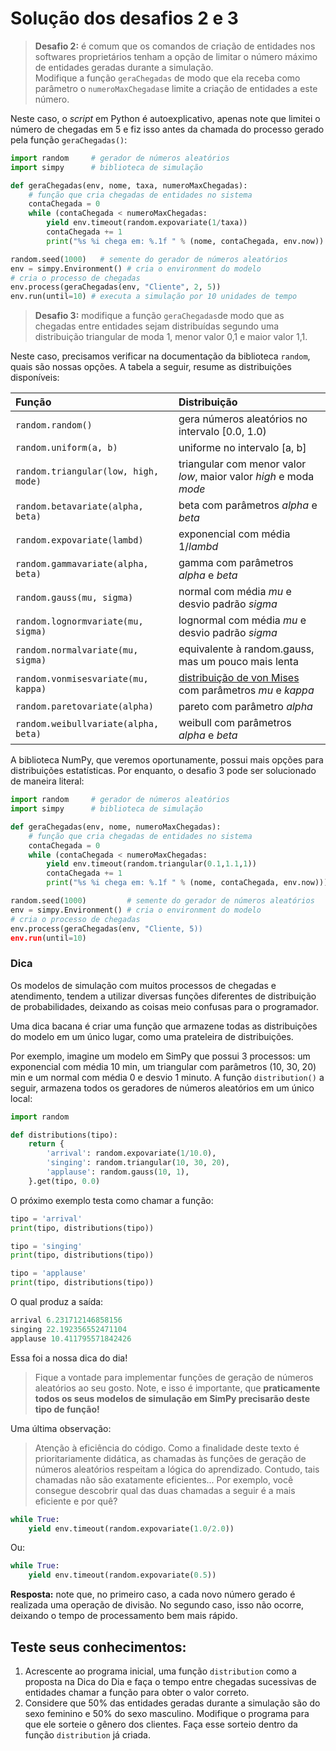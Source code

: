 # Solução dos desafios 2 e 3

> **Desafio 2:** é comum que os comandos de criação de entidades nos softwares proprietários tenham a opção de limitar o número máximo de entidades geradas durante a simulação.  
> Modifique a função `geraChegadas` de modo que ela receba como parâmetro o `numeroMaxChegadas`e limite a criação de entidades a este número.

Neste caso, o _script_ em Python é autoexplicativo, apenas note que limitei o número de chegadas em 5 e fiz isso antes da chamada do processo gerado pela função `geraChegadas()`:

```python
import random     # gerador de números aleatórios
import simpy      # biblioteca de simulação

def geraChegadas(env, nome, taxa, numeroMaxChegadas):
    # função que cria chegadas de entidades no sistema
    contaChegada = 0
    while (contaChegada < numeroMaxChegadas:
        yield env.timeout(random.expovariate(1/taxa))
        contaChegada += 1
        print("%s %i chega em: %.1f " % (nome, contaChegada, env.now))

random.seed(1000)   # semente do gerador de números aleatórios
env = simpy.Environment() # cria o environment do modelo
# cria o processo de chegadas
env.process(geraChegadas(env, "Cliente", 2, 5)) 
env.run(until=10) # executa a simulação por 10 unidades de tempo
```

> **Desafio 3:** modifique a função `geraChegadas`de modo que as chegadas entre entidades sejam distribuídas segundo uma distribuição triangular de moda 1, menor valor 0,1 e maior valor 1,1.

Neste caso, precisamos verificar na documentação da biblioteca `random`, quais são nossas opções. A tabela a seguir, resume as distribuições disponíveis:

| **Função** | **Distribuição** |
| :--- | :--- |
| `random.random()` | gera números aleatórios no intervalo \[0.0, 1.0\) |
| `random.uniform(a, b)` | uniforme no intervalo \[a, b\] |
| `random.triangular(low, high, mode)` | triangular com menor valor _low_, maior valor _high_ e moda _mode_ |
| `random.betavariate(alpha, beta)` | beta com parâmetros _alpha_ e _beta_ |
| `random.expovariate(lambd)` | exponencial com média 1/_lambd_ |
| `random.gammavariate(alpha, beta)` | gamma com parâmetros _alpha_ e _beta_ |
| `random.gauss(mu, sigma)` | normal com média _mu_ e desvio padrão _sigma_ |
| `random.lognormvariate(mu, sigma)` | lognormal com média _mu_ e desvio padrão _sigma_ |
| `random.normalvariate(mu, sigma)` | equivalente à random.gauss, mas um pouco mais lenta |
| `random.vonmisesvariate(mu, kappa)` | [distribuição de von Mises](http://en.wikipedia.org/wiki/Von_Mises_distribution) com parâmetros _mu_ e _kappa_ |
| `random.paretovariate(alpha)` | pareto com parâmetro _alpha_ |
| `random.weibullvariate(alpha, beta)` | weibull com parâmetros _alpha_ e _beta_ |

A biblioteca NumPy, que veremos oportunamente, possui mais opções para distribuições estatísticas. Por enquanto, o desafio 3 pode ser solucionado de maneira literal:

```python
import random     # gerador de números aleatórios
import simpy      # biblioteca de simulação

def geraChegadas(env, nome, numeroMaxChegadas):
    # função que cria chegadas de entidades no sistema
    contaChegada = 0
    while (contaChegada < numeroMaxChegadas:
        yield env.timeout(random.triangular(0.1,1.1,1))
        contaChegada += 1
        print("%s %i chega em: %.1f " % (nome, contaChegada, env.now)))

random.seed(1000)         # semente do gerador de números aleatórios
env = simpy.Environment() # cria o environment do modelo
# cria o processo de chegadas
env.process(geraChegadas(env, "Cliente, 5))
env.run(until=10)
```

### Dica

Os modelos de simulação com muitos processos de chegadas e atendimento, tendem a utilizar diversas funções diferentes de distribuição de probabilidades, deixando as coisas meio confusas para o programador.

Uma dica bacana é criar uma função que armazene todas as distribuições do modelo em um único lugar, como uma prateleira de distribuições.

Por exemplo, imagine um modelo em SimPy que possui 3 processos: um exponencial com média 10 min, um triangular com parâmetros \(10, 30, 20\) min e um normal com média 0 e desvio 1 minuto. A função `distribution()` a seguir, armazena todos os geradores de números aleatórios em um único local:

```python
import random

def distributions(tipo):
    return {
        'arrival': random.expovariate(1/10.0),
        'singing': random.triangular(10, 30, 20),
        'applause': random.gauss(10, 1),
    }.get(tipo, 0.0)
```

O próximo exemplo testa como chamar a função:

```python
tipo = 'arrival'
print(tipo, distributions(tipo))

tipo = 'singing'
print(tipo, distributions(tipo))

tipo = 'applause'
print(tipo, distributions(tipo))
```

O qual produz a saída:

```python
arrival 6.231712146858156
singing 22.192356552471104
applause 10.411795571842426
```

Essa foi a nossa dica do dia!

> Fique a vontade para implementar funções de geração de números aleatórios ao seu gosto. Note, e isso é importante, que **praticamente todos os seus modelos de simulação em SimPy precisarão deste tipo de função!**

Uma última observação:

> Atenção à eficiência do código. Como a finalidade deste texto é prioritariamente didática, as chamadas às funções de geração de números aleatórios respeitam a lógica do aprendizado. Contudo, tais chamadas não são exatamente eficientes... Por exemplo, você consegue descobrir qual das duas chamadas a seguir é a mais eficiente e por quê?

```python
while True:
    yield env.timeout(random.expovariate(1.0/2.0))
```

Ou:

```python
while True:
    yield env.timeout(random.expovariate(0.5))
```

**Resposta:** note que, no primeiro caso, a cada novo número gerado é realizada uma operação de divisão. No segundo caso, isso não ocorre, deixando o tempo de processamento bem mais rápido.

## Teste seus conhecimentos:

1. Acrescente ao programa inicial, uma função `distribution` como a proposta na Dica do Dia e faça o tempo entre chegadas sucessivas de entidades chamar a função para obter o valor correto.
2. Considere que 50% das entidades geradas durante a simulação são do sexo feminino e 50% do sexo masculino. Modifique o programa para que ele sorteie o gênero dos clientes. Faça esse sorteio dentro da função `distribution` já criada.


